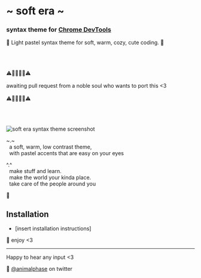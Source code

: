 # \~ soft era \~

### syntax theme for [Chrome DevTools](https://developer.chrome.com/devtools)

🌸 Light pastel syntax theme for soft, warm, cozy, cute coding. 🌱

<p><br><br><br>⚠️🚧🚧🚧🚧⚠️<br><br>
awaiting pull request from a noble soul who wants to port this <3
<br><br>⚠️🚧🚧🚧🚧⚠️<br><br><br><br></p>

![soft era syntax theme screenshot](screenshot.png)

\~.\~
<br>&nbsp;&nbsp;a soft, warm, low contrast theme,
<br>&nbsp;&nbsp;with pastel accents that are easy on your eyes

^.^
<br>&nbsp;&nbsp;make stuff and learn.
<br>&nbsp;&nbsp;make the world your kinda place.
<br>&nbsp;&nbsp;take care of the people around you

🌿

## Installation

- [insert installation instructions]


💾 enjoy <3

---

Happy to hear any input <3

💖 [@animalphase](https://twitter.com/animalphase) on twitter
